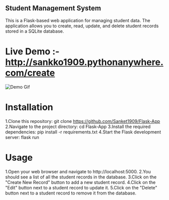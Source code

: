 ## Student Management System

 This is a Flask-based web application for managing student data. The application allows you to create, read, update, and delete student      records stored in a SQLite database.

# Live Demo :- http://sankko1909.pythonanywhere.com/create

![Demo Gif](https://github.com/Sanket1909/Flask-App/blob/master/crudvideo.gif)

# Installation
  1.Clone this repository: git clone https://github.com/Sanket1909/Flask-App
  2.Navigate to the project directory: cd Flask-App
  3.Install the required dependencies: pip install -r requirements.txt
  4.Start the Flask development server: flask run

# Usage
  1.Open your web browser and navigate to http://localhost:5000.
  2.You should see a list of all the student records in the database.
  3.Click on the "Create New Record" button to add a new student record.
  4.Click on the "Edit" button next to a student record to update it.
  5.Click on the "Delete" button next to a student record to remove it from the database.
